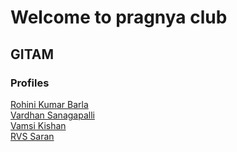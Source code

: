 # Welcome to pragnya club

## GITAM

### Profiles
[Rohini Kumar Barla](rohinibarla)  
[Vardhan Sanagapalli](vardhansans)   
[Vamsi Kishan](nrajana)   
[RVS Saran](vravilla)
